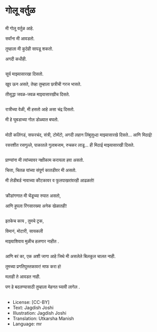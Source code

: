 # गोलू वर्तुळ

##
मी गोलू वर्तुळ आहे. 

सर्वांना मी आवडतो. 

तुम्हाला मी कुठेही सापडू शकतो. 

अगदी कधीही. 

##
सूर्य माझ्यासारखा दिसतो. 

खूप ऊन असते, तेव्हा तुम्हाला छत्रीची गरज भासते.  

तीसुद्धा जवळ-जवळ माझ्यासारखीच दिसते. 

##
रात्रीच्या वेळी, मी हसतो आहे असा चंद्र दिसतो. 

मी हे घुबडाच्या गोल डोळ्यात बघतो. 

##
मोठी कलिंगडं, सफरचंद, संत्री, टोमॅटो, अगदी लहान लिंबूसुध्दा माझ्यासारखे दिसते... आणि मिठाई! 

रसरशीत रसगुल्ले, पाकातले गुलाबजाम, रुचकर लाडू... ही मिठाई माझ्यासारखी दिसते. 

##
प्राण्यांना मी त्यांच्यावर नक्षीकाम करायला हवा असतो. 

चित्ता, चितळ यांच्या संपूर्ण कातडीवर मी असतो. 

मी लेडीबर्ड नावाच्या कीटकावर व फुलपाखरांवरही आढळतो! 

##
क्रीडांगणात मी चेंडूच्या रुपात असतो, 

आणि हुपला रिंगसारख्या अनेक खेळातही! 

##
इतकेच काय , तुमचे ट्रक, 

विमानं, मोटारी, सायकली 

माझ्याशिवाय मुळीच हलणार नाहीत . 

##
आणि बरं का, एक अशी जागा आहे जिथे मी असलेले बिलकूल चालत नाही. 

तुमच्या प्रगतिपुस्तकावर! माफ करा हं! 

मलाही ते आवडत नाही. 

पण हे बदलण्यासाठी तुम्हाला मेहनत  घ्यावी लागेल . 

##
* License: [CC-BY]
* Text: Jagdish Joshi
* Illustration: Jagdish Joshi
* Translation: Utkarsha Manish
* Language: mr
